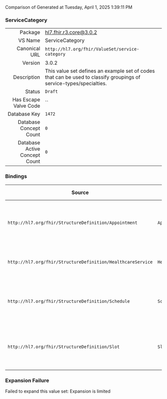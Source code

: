 Comparison of 
Generated at Tuesday, April 1, 2025 1:39:11 PM

### ServiceCategory

|      |     |
| ---: | --- |
| Package | hl7.fhir.r3.core@3.0.2 |
| VS Name | ServiceCategory |
| Canonical URL | `http://hl7.org/fhir/ValueSet/service-category` |
| Version | 3.0.2 |
| Description | This value set defines an example set of codes that can be used to classify groupings of service-types/specialties. |
| Status | `Draft` |
| Has Escape Valve Code | `` |
| Database Key | `1472` |
| Database Concept Count | `0` |
| Database Active Concept Count | `0` |
### Bindings

| Source | Element | Binding | Strength | Element Short |
| ------ | ------- | ------- | -------- | ------------- |
| `http://hl7.org/fhir/StructureDefinition/Appointment` | `Appointment.serviceCategory` | `http://hl7.org/fhir/ValueSet/service-category` | `Example` | A broad categorisation of the service that is to be performed during this appointment |
| `http://hl7.org/fhir/StructureDefinition/HealthcareService` | `HealthcareService.category` | `http://hl7.org/fhir/ValueSet/service-category` | `Example` | Broad category of service being performed or delivered |
| `http://hl7.org/fhir/StructureDefinition/Schedule` | `Schedule.serviceCategory` | `http://hl7.org/fhir/ValueSet/service-category` | `Example` | A broad categorisation of the service that is to be performed during this appointment |
| `http://hl7.org/fhir/StructureDefinition/Slot` | `Slot.serviceCategory` | `http://hl7.org/fhir/ValueSet/service-category` | `Example` | A broad categorisation of the service that is to be performed during this appointment |

### Expansion Failure

Failed to expand this value set: Expansion is limited
